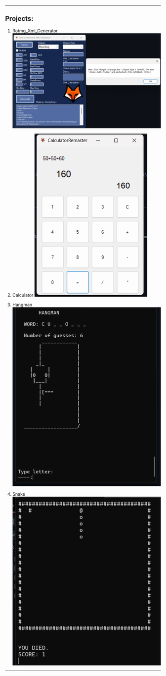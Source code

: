 ---------
Projects:
---------
1. Rotmg_Xml_Generator
![XML_Generator_Image](/Images/image_2025-08-29_161923403.png)

2. Calculator
![Calculator](/Images/image_2025-08-29_161858561.png)

3. Hangman
![Hangman](/Images/image_2025-08-29_161914908.png)

6. Snake
![Snake](/Images/image_2025-08-29_161908498.png)

----------------------------------------------------------------------------------------------------------

